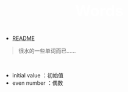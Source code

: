  <p style="font-size: 40px; color: #fff; text-align:center"><b>Words</b></p>

- [README](../README.md)

> 很水的一些单词而已......

<br>

- initial value ：初始值
- even number ：偶数
